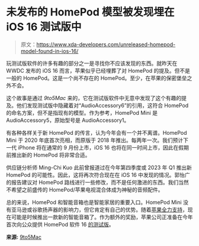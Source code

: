 # 未发布的 HomePod 模型被发现埋在 iOS 16 测试版中

> 原文：<https://www.xda-developers.com/unreleased-homepod-model-found-in-ios-16/>

玩测试版软件的许多有趣的部分之一是寻找你不应该发现的东西。就昨天在 WWDC 发布的 iOS 16 而言，苹果似乎已经埋葬了对 HomePod 的提及。但不是一般的 HomePod。这是一个尚不存在的 HomePod。至少，在苹果的保密堡垒之外不会。

这个故事是通过 *9to5Mac* 来的，它在测试版软件中无意中发现了这个有趣的提及。他们发现测试版中隐藏着对“AudioAccessory6”的引用，这符合 HomePod 的命名方案，但不是指现有的模型。作为参考，HomePod Mini 是 AudioAccessory5，原始型号是 AudioAccessory1。

有各种各样关于新 HomePod 的传言，认为今年会有一个并不离谱。HomePod Mini 于 2020 年底首次亮相，而原版于 2018 年推出。每两年一次。我们预计下一代 iPhone 将在通常的 9 月份上市，iOS 16 也将在同一时间上市，因此在假期前推出新的 HomePod 将非常合适。

供应链分析师 Ming-Chi Kuo 此前曾报道过在今年第四季度或 2023 年 Q1 推出新 HomePod 的可能性。因此，这将再次符合现在在 iOS 16 中发现的情况。郭怡广的报告建议对 HomePod 路线进行一些修改，而不是任何激进的东西。我们当然不希望之前盛传的 HomePod/苹果电视混合体成为神秘的音频配件。

总的来说，HomePod 和智能音箱也是智能家居的重要入口。HomePod Mini 没有亚马逊或谷歌扬声器的影响力，但它肯定有自己的优势。随着[苹果全力支持](https://www.xda-developers.com/apple-announces-homekit-integration/)，现在可能是时候推出一款新的智能音箱了。作为额外的奖励，苹果公司正准备在今年首次向公众提供 HomePod 软件 16 [的测试版](https://9to5mac.com/2022/06/06/homepod-software-16-first-beta/)。

**来源:** [9to5Mac](https://9to5mac.com/2022/06/06/unreleased-homepod-found-in-ios-16/)
